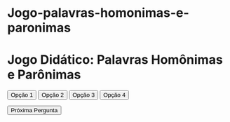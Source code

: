 # Jogo-palavras-homonimas-e-paronimas
<!DOCTYPE html>
<html lang="pt-BR">
<head>
    <meta charset="UTF-8">
    <meta name="viewport" content="width=device-width, initial-scale=1.0">
    <title>Jogo Didático: Palavras Homônimas e Parônimas</title>
    <link rel="stylesheet" href="styles.css">
</head>
<body>
    <div class="container">
        <h1>Jogo Didático: Palavras Homônimas e Parônimas</h1>
        <div id="question-container">
            <p id="question"></p>
            <div id="options-container">
                <button class="option-btn" onclick="checkAnswer(0)">Opção 1</button>
                <button class="option-btn" onclick="checkAnswer(1)">Opção 2</button>
                <button class="option-btn" onclick="checkAnswer(2)">Opção 3</button>
                <button class="option-btn" onclick="checkAnswer(3)">Opção 4</button>
            </div>
        </div>
        <div id="result-container">
            <p id="result"></p>
            <button id="next-btn" onclick="nextQuestion()">Próxima Pergunta</button>
        </div>
    </div>
    <script src="script.js"></script>
</body>
</html>
